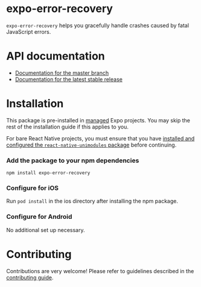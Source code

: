 # expo-error-recovery

`expo-error-recovery` helps you gracefully handle crashes caused by fatal JavaScript errors.

# API documentation

- [Documentation for the master branch](https://github.com/expo/expo/blob/master/docs/pages/versions/unversioned/sdk/error-recovery.md)
- [Documentation for the latest stable release](https://docs.expo.io/versions/latest/sdk/error-recovery/)

# Installation

This package is pre-installed in [managed](https://docs.expo.io/versions/latest/introduction/managed-vs-bare/) Expo projects. You may skip the rest of the installation guide if this applies to you.

For bare React Native projects, you must ensure that you have [installed and configured the `react-native-unimodules` package](https://github.com/unimodules/react-native-unimodules) before continuing.

### Add the package to your npm dependencies

```
npm install expo-error-recovery
```

### Configure for iOS

Run `pod install` in the ios directory after installing the npm package.

### Configure for Android

No additional set up necessary.

# Contributing

Contributions are very welcome! Please refer to guidelines described in the [contributing guide](https://github.com/expo/expo#contributing).
